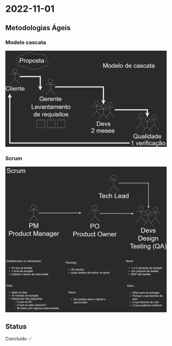 # 2022-11-01

## Metodologias Ágeis

### Modelo cascata

![Modelo cascata](./images/modelo-cascata.png)

### Scrum

![Scrum](./images/scrum.png)

## Status

Concluído ✅
